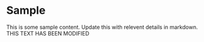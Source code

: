# Sample
This is some sample content. Update this with relevent details in markdown. 
THIS TEXT HAS BEEN MODIFIED
